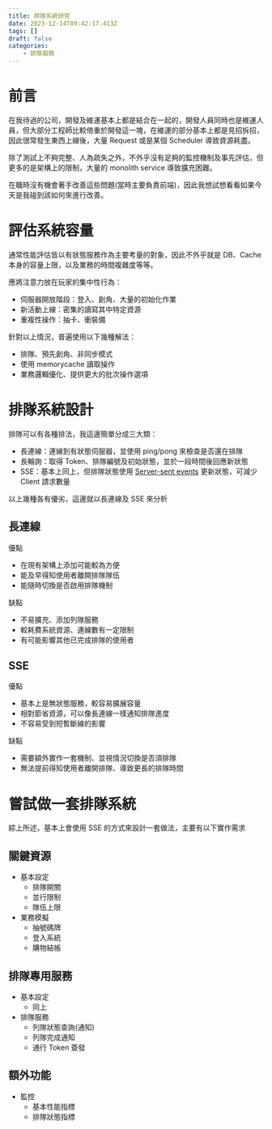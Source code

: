 ```yaml
---
title: 排隊系統研究
date: 2023-12-14T09:42:17.413Z
tags: []
draft: false
categories:
    - 排隊服務
---
```

# 前言

在我待過的公司，開發及維運基本上都是結合在一起的，開發人員同時也是維運人員，但大部分工程師比較倚重於開發這一塊，在維運的部分基本上都是見招拆招，因此很常發生東西上線後，大量 Request 或是某個 Scheduler 導致資源耗盡。

除了測試上不夠完整、人為疏失之外，不外乎沒有足夠的監控機制及事先評估，但更多的是架構上的限制，大量的 monolith service 導致擴充困難。

在職時沒有機會著手改善這些問題(當時主要負責前端)，因此我想試想看看如果今天是我碰到該如何來進行改善。

# 評估系統容量

通常性能評估皆以有狀態服務作為主要考量的對象，因此不外乎就是 DB、Cache 本身的容量上限，以及業務的時間複雜度等等。

應將注意力放在玩家的集中性行為：
- 伺服器開放階段：登入、創角、大量的初始化作業
- 新活動上線：密集的讀寫其中特定資源
- 重複性操作：抽卡、衝裝備

針對以上情況，普遍使用以下幾種解法：
- 排隊、預先創角、非同步模式
- 使用 memorycache 讀取操作
- 業務邏輯優化、提供更大的批次操作選項

# 排隊系統設計

排隊可以有各種排法，我這邊簡單分成三大類：
- 長連線：連線到有狀態伺服器，並使用 ping/pong 來檢查是否還在排隊
- 長輪詢：取得 Token、排隊編號及初始狀態，並於一段時間後回應新狀態
- SSE：基本上同上，但排隊狀態使用 [Server-sent events](https://en.wikipedia.org/wiki/Server-sent_events) 更新狀態，可減少 Client 請求數量

以上幾種各有優劣，這邊就以長連線及 SSE 來分析

## 長連線

優點
- 在現有架構上添加可能較為方便
- 能及早得知使用者離開排隊隊伍
- 能隨時切換是否啟用排隊機制

缺點
- 不易擴充、添加列隊服務
- 較耗費系統資源、連線數有一定限制
- 有可能影響其他已完成排隊的使用者

## SSE

優點
- 基本上是無狀態服務，較容易擴展容量
- 相對節省資源，可以像長連線一樣通知排隊進度
- 不容易受到短暫斷線的影響

缺點
- 需要額外實作一套機制、並視情況切換是否須排隊
- 無法提前得知使用者離開排隊、導致更長的排隊時間

# 嘗試做一套排隊系統

綜上所述，基本上會使用 SSE 的方式來設計一套做法，主要有以下實作需求
## 關鍵資源
- 基本設定
    - 排隊開關
    - 並行限制
    - 隊伍上限
- 業務模擬
    - 抽號碼牌
    - 登入系統
    - 購物結帳

## 排隊專用服務
- 基本設定
    - 同上
- 排隊服務
    - 列隊狀態查詢(通知)
    - 列隊完成通知
    - 通行 Token 簽發

## 額外功能
- 監控
    - 基本性能指標
    - 排隊狀態指標